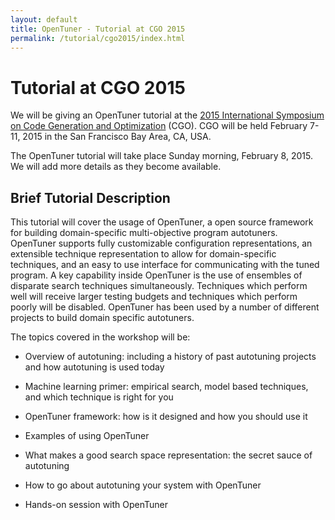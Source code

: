 ```yaml
---
layout: default
title: OpenTuner - Tutorial at CGO 2015
permalink: /tutorial/cgo2015/index.html
---
```


Tutorial at CGO 2015
=================


We will be giving an OpenTuner tutorial at the [2015 International Symposium
on Code Generation and Optimization][cgo] (CGO).  CGO will be held February
7-11, 2015 in the San Francisco Bay Area, CA, USA.

The OpenTuner tutorial will take place Sunday morning, February 8, 2015.
We will add more details as they become available.

[cgo]: http://cgo.org/cgo2015/

Brief Tutorial Description
------

This tutorial will cover the usage of OpenTuner, a open source framework
for building domain-specific multi-objective program autotuners.  OpenTuner
supports fully customizable configuration representations, an extensible
technique representation to allow for domain-specific techniques, and
an easy to use interface for communicating with the tuned program. A key
capability inside OpenTuner is the use of ensembles of disparate search
techniques simultaneously.  Techniques which perform well will receive
larger testing budgets and techniques which perform poorly will be disabled.
OpenTuner has been used by a number of different projects to build domain
specific autotuners.

The topics covered in the workshop will be:

  - Overview of autotuning: including a history of past autotuning projects
  and how autotuning is used today

  - Machine learning primer: empirical search, model based techniques,
  and which technique is right for you

  - OpenTuner framework: how is it designed and how you should use it

  - Examples of using OpenTuner

  - What makes a good search space representation: the secret sauce of
  autotuning

  - How to go about autotuning your system with OpenTuner

  - Hands-on session with OpenTuner

